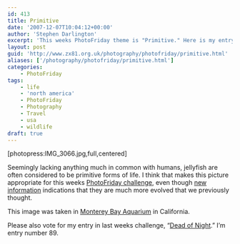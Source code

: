 ```yaml
---
id: 413
title: Primitive
date: '2007-12-07T10:04:12+00:00'
author: 'Stephen Darlington'
excerpt: 'This weeks PhotoFriday theme is "Primitive." Here is my entry.'
layout: post
guid: 'http://www.zx81.org.uk/photography/photofriday/primitive.html'
aliases: ['/photography/photofriday/primitive.html']
categories:
    - PhotoFriday
tags:
    - life
    - 'north america'
    - PhotoFriday
    - Photography
    - Travel
    - usa
    - wildlife
draft: true
---
```


\[photopress:IMG\_3066.jpg,full,centered\]

Seemingly lacking anything much in common with humans, jellyfish are often considered to be primitive forms of life. I think that makes this picture appropriate for this weeks [PhotoFriday challenge](http://www.photofriday.com/archives/challenge/000726.php), even though [new information](http://community.livejournal.com/scyphistoma/4399.html) indications that they are much more evolved that we previously thought.

This image was taken in [Monterey Bay Aquarium](/travel/monterey-bay-aquarium.html) in California.

Please also vote for my entry in last weeks challenge, “[Dead of Night](http://www.photofriday.com/linkviewer.php?id=724).” I’m entry number 89.